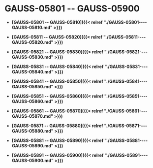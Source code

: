 # GAUSS-05801 -- GAUSS-05900

-   **[GAUSS-05801 -- GAUSS-05810]({{< relref "./GAUSS-05801----GAUSS-05810.md" >}})**

-   **[GAUSS-05811 -- GAUSS-05820]({{< relref "./GAUSS-05811----GAUSS-05820.md" >}})**

-   **[GAUSS-05821 -- GAUSS-05830]({{< relref "./GAUSS-05821----GAUSS-05830.md" >}})**

-   **[GAUSS-05831 -- GAUSS-05840]({{< relref "./GAUSS-05831----GAUSS-05840.md" >}})**

-   **[GAUSS-05841 -- GAUSS-05850]({{< relref "./GAUSS-05841----GAUSS-05850.md" >}})**

-   **[GAUSS-05851 -- GAUSS-05860]({{< relref "./GAUSS-05851----GAUSS-05860.md" >}})**

-   **[GAUSS-05861 -- GAUSS-05870]({{< relref "./GAUSS-05861----GAUSS-05870.md" >}})**

-   **[GAUSS-05871 -- GAUSS-05880]({{< relref "./GAUSS-05871----GAUSS-05880.md" >}})**

-   **[GAUSS-05881 -- GAUSS-05890]({{< relref "./GAUSS-05881----GAUSS-05890.md" >}})**

-   **[GAUSS-05891 -- GAUSS-05900]({{< relref "./GAUSS-05891----GAUSS-05900.md" >}})**
